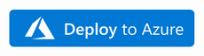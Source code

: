 <a href="https://portal.azure.com/#create/Microsoft.Template/uri/https%3A%2F%2Fraw.githubusercontent.com%2FDreamsword%2Fclevva-azure%2Fmaster%2FmainTemplate.json/createUIDefinitionUri/https%3A%2F%2Fraw.githubusercontent.com%2FDreamsword%2Fclevva-azure%2Fmaster%2FcreateUiDefinition.json"
    rel="nofollow"><img
        src="https://raw.githubusercontent.com/Azure/azure-quickstart-templates/master/1-CONTRIBUTION-GUIDE/images/deploytoazure.svg?sanitize=true"
        alt="Deploy To Azure" style="max-width:100%;">
</a>
